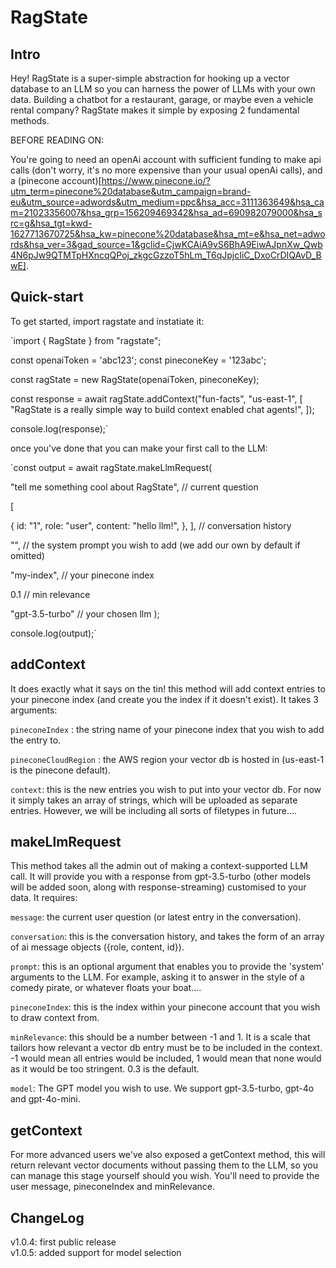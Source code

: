 # RagState

## Intro

Hey! RagState is a super-simple abstraction for hooking up a vector database to an LLM so you can harness the power of LLMs with your own data. Building a chatbot for a restaurant, garage, or maybe even a vehicle rental company? RagState makes it simple by exposing 2 fundamental methods.

BEFORE READING ON:

You're going to need an openAi account with sufficient funding to make api calls (don't worry, it's no more expensive than your usual openAi calls), and a (pinecone account)[https://www.pinecone.io/?utm_term=pinecone%20database&utm_campaign=brand-eu&utm_source=adwords&utm_medium=ppc&hsa_acc=3111363649&hsa_cam=21023356007&hsa_grp=156209469342&hsa_ad=690982079000&hsa_src=g&hsa_tgt=kwd-1627713670725&hsa_kw=pinecone%20database&hsa_mt=e&hsa_net=adwords&hsa_ver=3&gad_source=1&gclid=CjwKCAiA9vS6BhA9EiwAJpnXw_Qwb4N6pJw9QTMTpHXncqQPoj_zkgcGzzoT5hLm_T6qJpjcIiC_DxoCrDIQAvD_BwE].

## Quick-start

To get started, import ragstate and instatiate it:

`import { RagState } from "ragstate";

const openaiToken = 'abc123';
const pineconeKey = '123abc';

const ragState = new RagState(openaiToken, pineconeKey);

const response = await ragState.addContext("fun-facts", "us-east-1", [
"RagState is a really simple way to build context enabled chat agents!",
]);

console.log(response);`

once you've done that you can make your first call to the LLM:

`const output = await ragState.makeLlmRequest(

"tell me something cool about RagState", // current question

[

{
id: "1",
role: "user",
content: "hello llm!",
},
], // conversation history

"", // the system prompt you wish to add (we add our own by default if omitted)

"my-index", // your pinecone index

0.1 // min relevance

"gpt-3.5-turbo" // your chosen llm
);

console.log(output);`

## addContext

It does exactly what it says on the tin! this method will add context entries to your pinecone index (and create you the index if it doesn't exist). It takes 3 arguments:

`pineconeIndex` : the string name of your pinecone index that you wish to add the entry to.

`pineconeCloudRegion` : the AWS region your vector db is hosted in (us-east-1 is the pinecone default).

`context`: this is the new entries you wish to put into your vector db. For now it simply takes an array of strings, which will be uploaded as separate entries. However, we will be including all sorts of filetypes in future....

## makeLlmRequest

This method takes all the admin out of making a context-supported LLM call. It will provide you with a response from gpt-3.5-turbo (other models will be added soon, along with response-streaming) customised to your data. It requires:

`message`: the current user question (or latest entry in the conversation).

`conversation`: this is the conversation history, and takes the form of an array of ai message objects ({role, content, id}).

`prompt`: this is an optional argument that enables you to provide the 'system' arguments to the LLM. For example, asking it to answer in the style of a comedy pirate, or whatever floats your boat....

`pineconeIndex`: this is the index within your pinecone account that you wish to draw context from.

`minRelevance`: this should be a number between -1 and 1. It is a scale that tailors how relevant a vector db entry must be to be included in the context. -1 would mean all entries would be included, 1 would mean that none would as it would be too stringent. 0.3 is the default.

`model`: The GPT model you wish to use. We support gpt-3.5-turbo, gpt-4o and gpt-4o-mini.

## getContext

For more advanced users we've also exposed a getContext method, this will return relevant vector documents without passing them to the LLM, so you can manage this stage yourself should you wish. You'll need to provide the user message, pineconeIndex and minRelevance.

## ChangeLog

v1.0.4: first public release  
v1.0.5: added support for model selection
